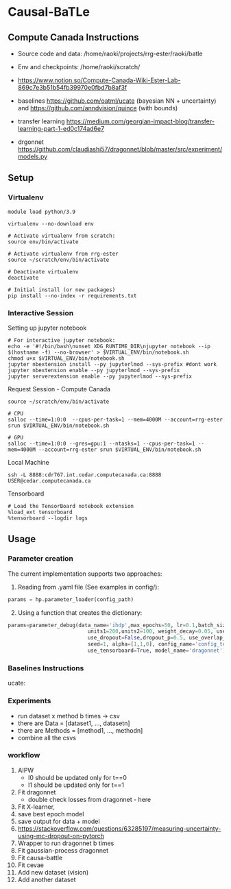 # Causal-BaTLe


## Compute Canada Instructions

* Source code and data: /home/raoki/projects/rrg-ester/raoki/batle

* Env and checkpoints: /home/raoki/scratch/
* https://www.notion.so/Compute-Canada-Wiki-Ester-Lab-869c7e3b51b54fb39970e0fbd7b8af3f 
* baselines https://github.com/oatml/ucate (bayesian NN + uncertainty) and https://github.com/anndvision/quince (with bounds)
* transfer learning https://medium.com/georgian-impact-blog/transfer-learning-part-1-ed0c174ad6e7
* drgonnet https://github.com/claudiashi57/dragonnet/blob/master/src/experiment/models.py


## Setup

### Virtualenv 

```commandline
module load python/3.9

virtualenv --no-download env

# Activate virtualenv from scratch:
source env/bin/activate

# Activate virtualenv from rrg-ester
source ~/scratch/env/bin/activate

# Deactivate virtualenv 
deactivate

# Initial install (or new packages)
pip install --no-index -r requirements.txt
```

### Interactive Session

Setting up jupyter notebook
```commandline
# For interactive jupyter notebook:
echo -e '#!/bin/bash\nunset XDG_RUNTIME_DIR\njupyter notebook --ip $(hostname -f) --no-browser' > $VIRTUAL_ENV/bin/notebook.sh
chmod u+x $VIRTUAL_ENV/bin/notebook.sh
jupyter nbextension install --py jupyterlmod --sys-prefix #dont work
jupyter nbextension enable --py jupyterlmod --sys-prefix
jupyter serverextension enable --py jupyterlmod --sys-prefix
```

Request Session - Compute Canada
```commandline
source ~/scratch/env/bin/activate

# CPU
salloc --time=1:0:0  --cpus-per-task=1 --mem=4000M --account=rrg-ester srun $VIRTUAL_ENV/bin/notebook.sh

# GPU
salloc --time=1:0:0 --gres=gpu:1 --ntasks=1 --cpus-per-task=1 --mem=4000M --account=rrg-ester srun $VIRTUAL_ENV/bin/notebook.sh
```

Local Machine
```commandline
ssh -L 8888:cdr767.int.cedar.computecanada.ca:8888 USER@cedar.computecanada.ca
```

Tensorboard 
```commandline
# Load the TensorBoard notebook extension
%load_ext tensorboard
%tensorboard --logdir logs
```

## Usage

### Parameter creation
The current implementation supports two approaches: 
1) Reading from .yaml file (See examples in config/):
```python
params = hp.parameter_loader(config_path)
```

2) Using a function that creates the dictionary:
```python
params=parameter_debug(data_name='ihdp',max_epochs=50, lr=0.1,batch_size=50, 
                          units1=200,units2=100, weight_decay=0.05, use_validation=False,
                          use_dropout=False,dropout_p=0.5, use_overlap_knob=False,
                          seed=1, alpha=[1,1,0], config_name='config_test1', 
                          use_tensorboard=True, model_name='dragonnet')
```



### Baselines Instructions

ucate: 

### Experiments 

* run dataset x method b times -> csv
* there are Data = [dataset1, ..., datasetn]
* there are Methods = [method1, ..., methodn]
* combine all the csvs

### workflow 
1) AIPW
   * l0 should be updated only for t==0
   * l1 should be updated only for t==1
2) Fit dragonnet
   * double check losses from dragonnet - here
3) Fit X-learner, 
4) save best epoch model 
5) save output for data + model
6) https://stackoverflow.com/questions/63285197/measuring-uncertainty-using-mc-dropout-on-pytorch
7) Wrapper to run dragonnet b times
8) Fit gaussian-process dragonnet
9) Fit causa-battle 
10) Fit cevae
11) Add new dataset (vision)
12) Add another dataset